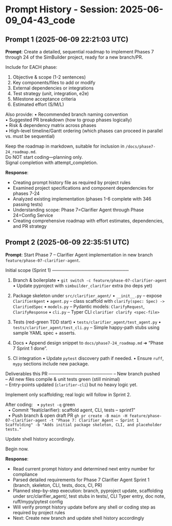 # Prompt History - Session: 2025-06-09_04-43_code

## Prompt 1 (2025-06-09 22:21:03 UTC)

**Prompt**: Create a detailed, sequential roadmap to implement Phases 7 through 24 of the SimBuilder project, ready for a new branch/PR.

Include for EACH phase:
1. Objective & scope (1-2 sentences)  
2. Key components/files to add or modify  
3. External dependencies or integrations  
4. Test strategy (unit, integration, e2e)  
5. Milestone acceptance criteria  
6. Estimated effort (S/M/L)

Also provide:
• Recommended branch naming convention  
• Suggested PR breakdown (how to group phases logically)  
• Risk & dependency matrix across phases  
• High-level timeline/Gantt ordering (which phases can proceed in parallel vs. must be sequential)

Keep the roadmap in markdown, suitable for inclusion in `/docs/phase7-24_roadmap.md`.  
Do NOT start coding—planning only.  
Signal completion with attempt_completion.

**Response**:
- Creating prompt history file as required by project rules
- Examined project specifications and component dependencies for phases 7-24
- Analyzed existing implementation (phases 1-6 complete with 346 passing tests)
- Understanding scope: Phase 7=Clarifier Agent through Phase 24=Config Service
- Creating comprehensive roadmap with effort estimates, dependencies, and PR strategy

## Prompt 2 (2025-06-09 22:35:51 UTC)

**Prompt**: 
Start Phase 7 – Clarifier Agent implementation in new branch `feature/phase-07-clarifier-agent`.

Initial scope (Sprint 1)
────────────────────────
1. Branch & boilerplate
   • `git switch -c feature/phase-07-clarifier-agent`
   • Update pyproject with `simbuilder_clarifier` extra (no deps yet)

2. Package skeleton under `src/clarifier_agent/`
   • `__init__.py` – expose `ClarifierAgent`
   • `agent.py`   – class scaffold with `clarify(spec: Spec) -> ClarifiedSpec`
   • `models.py`  – Pydantic models: `ClarifyRequest`, `ClarifyResponse`
   • `cli.py`     – Typer CLI `clarifier clarify <spec-file>`

3. Tests (red-green TDD start)
   • `tests/clarifier_agent/test_agent.py`
   • `tests/clarifier_agent/test_cli.py`
     – Simple happy-path stubs using sample YAML spec + asserts.

4. Docs
   • Append design snippet to `docs/phase7-24_roadmap.md` ➜ “Phase 7 Sprint 1 done”.

5. CI integration
   • Update `pytest` discovery path if needed.
   • Ensure `ruff`, `mypy` sections include new package.

Deliverables this PR
────────────────────
– New branch pushed  
– All new files compile & unit tests green (still minimal)  
– Entry-points updated (`clarifier-cli`) but no heavy logic yet.

Implement only scaffolding; real logic will follow in Sprint 2.

After coding:
 • `pytest -q` green  
 • Commit “feat(clarifier): scaffold agent, CLI, tests – sprint1”  
 • Push branch & open draft PR `gh pr create -B main -H feature/phase-07-clarifier-agent -t "Phase 7: Clarifier Agent – Sprint 1 Scaffolding" -b "Adds initial package skeleton, CLI, and placeholder tests."`

Update shell history accordingly.

Begin now.

**Response**:
- Read current prompt history and determined next entry number for compliance
- Parsed detailed requirements for Phase 7 Clarifier Agent Sprint 1 (branch, skeleton, CLI, tests, docs, CI, PR)
- Planned step-by-step execution: branch, pyproject update, scaffolding under src/clarifier_agent/, test stubs in tests/, CLI Typer entry, doc note, ruff/mypy/pytest config
- Will verify prompt history update before any shell or coding step as required by project rules
- Next: Create new branch and update shell history accordingly